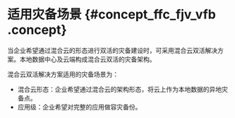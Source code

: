 # 适用灾备场景 {#concept_ffc_fjv_vfb .concept}

当企业希望通过混合云的形态进行双活的灾备建设时，可采用混合云双活解决方案。本地数据中心及云端构成混合云双活的灾备架构。

混合云双活解决方案适用的灾备场景为：

-   混合云形态：企业希望通过混合云的架构形态，将云上作为本地数据的异地灾备点。
-   应用级：企业希望对完整的应用做容灾备份。

